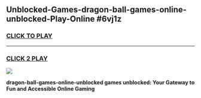 
## Unblocked-Games-dragon-ball-games-online-unblocked-Play-Online #6vj1z
<h3>
<a href="https://news.freeplayer.one?title=dragon-ball-games-online-unblocked&ref=3">CLICK TO PLAY</a></h3>
<hr>

<h3>
<a href="https://news.freeplayer.one?title=dragon-ball-games-online-unblocked&ref=3">CLICK 2 PLAY</a>
  
</h3>

<a href="https://news.freeplayer.one?title=dragon-ball-games-online-unblocked&ref=3"><img src="https://clearcache.store/games.png"></a>


**dragon-ball-games-online-unblocked games unblocked: Your Gateway to Fun and Accessible Online Gaming**
